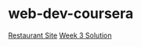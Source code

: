# web-dev-coursera

<a href="https://housecat90.github.io/web-dev-coursera/restaurant-site/" target="_blank">Restaurant Site</a>
<a href="https://housecat90.github.io/web-dev-coursera/week-3-assignment/">Week 3 Solution</a>

